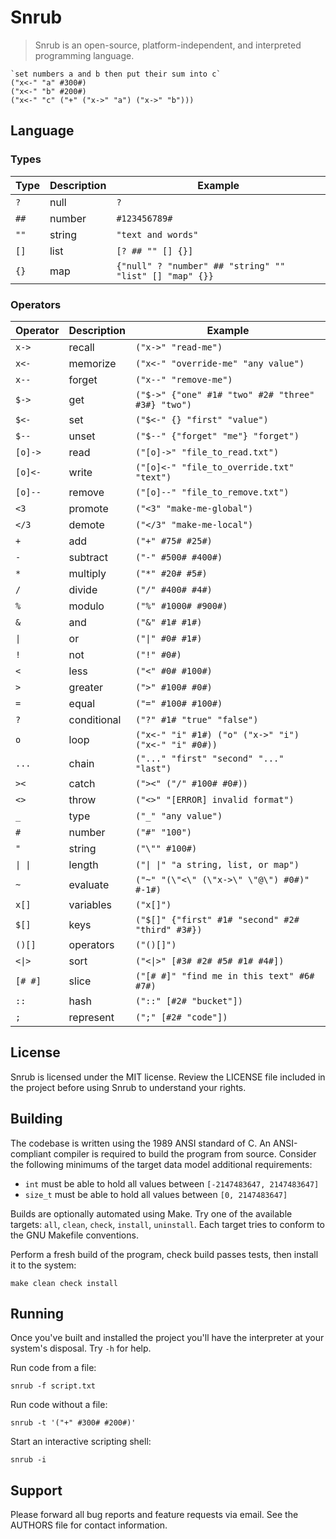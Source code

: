 # Snrub
> Snrub is an open-source, platform-independent, and interpreted programming
language.

```
`set numbers a and b then put their sum into c`
("x<-" "a" #300#)
("x<-" "b" #200#)
("x<-" "c" ("+" ("x->" "a") ("x->" "b")))
```

## Language

### Types
| Type | Description | Example                                                 |
|------|-------------|---------------------------------------------------------|
| `?`  | null        | `?`                                                     |
| `##` | number      | `#123456789#`                                           |
| `""` | string      | `"text and words"`                                      |
| `[]` | list        | `[? ## "" [] {}]`                                       |
| `{}` | map         | `{"null" ? "number" ## "string" "" "list" [] "map" {}}` |

### Operators
| Operator | Description | Example                                             |
|----------|-------------|-----------------------------------------------------|
| `x->`    | recall      | `("x->" "read-me")`                                 |
| `x<-`    | memorize    | `("x<-" "override-me" "any value")`                 |
| `x--`    | forget      | `("x--" "remove-me")`                               |
| `$->`    | get         | `("$->" {"one" #1# "two" #2# "three" #3#} "two")`   |
| `$<-`    | set         | `("$<-" {} "first" "value")`                        |
| `$--`    | unset       | `("$--" {"forget" "me"} "forget")`                  |
| `[o]->`  | read        | `("[o]->" "file_to_read.txt")`                      |
| `[o]<-`  | write       | `("[o]<-" "file_to_override.txt" "text")`           |
| `[o]--`  | remove      | `("[o]--" "file_to_remove.txt")`                    |
| `<3`     | promote     | `("<3" "make-me-global")`                           |
| `</3`    | demote      | `("</3" "make-me-local")`                           |
| `+`      | add         | `("+" #75# #25#)`                                   |
| `-`      | subtract    | `("-" #500# #400#)`                                 |
| `*`      | multiply    | `("*" #20# #5#)`                                    |
| `/`      | divide      | `("/" #400# #4#)`                                   |
| `%`      | modulo      | `("%" #1000# #900#)`                                |
| `&`      | and         | `("&" #1# #1#)`                                     |
| `\|`     | or          | `("\|" #0# #1#)`                                    |
| `!`      | not         | `("!" #0#)`                                         |
| `<`      | less        | `("<" #0# #100#)`                                   |
| `>`      | greater     | `(">" #100# #0#)`                                   |
| `=`      | equal       | `("=" #100# #100#)`                                 |
| `?`      | conditional | `("?" #1# "true" "false")`                          |
| `o`      | loop        | `("x<-" "i" #1#) ("o" ("x->" "i") ("x<-" "i" #0#))` |
| `...`    | chain       | `("..." "first" "second" "..." "last")`             |
| `><`     | catch       | `("><" ("/" #100# #0#))`                            |
| `<>`     | throw       | `("<>" "[ERROR] invalid format")`                   |
| `_`      | type        | `("_" "any value")`                                 |
| `#`      | number      | `("#" "100")`                                       |
| `"`      | string      | `("\"" #100#)`                                      |
| `\| \|`  | length      | `("\| \|" "a string, list, or map")`                |
| `~`      | evaluate    | `("~" "(\"<\" (\"x->\" \"@\") #0#)" #-1#)`          |
| `x[]`    | variables   | `("x[]")`                                           |
| `$[]`    | keys        | `("$[]" {"first" #1# "second" #2# "third" #3#})`    |
| `()[]`   | operators   | `("()[]")`                                          |
| `<\|>`   | sort        | `("<\|>" [#3# #2# #5# #1# #4#])`                    |
| `[# #]`  | slice       | `("[# #]" "find me in this text" #6# #7#)`          |
| `::`     | hash        | `("::" [#2# "bucket"])`                             |
| `;`      | represent   | `(";" [#2# "code"])`                                |

## License
Snrub is licensed under the MIT license. Review the LICENSE file included in the
project before using Snrub to understand your rights.

## Building
The codebase is written using the 1989 ANSI standard of C. An ANSI-compliant
compiler is required to build the program from source. Consider the following
minimums of the target data model additional requirements:

- `int` must be able to hold all values between `[-2147483647, 2147483647]`
- `size_t` must be able to hold all values between `[0, 2147483647]`

Builds are optionally automated using Make. Try one of the available targets:
`all`, `clean`, `check`, `install`, `uninstall`. Each target tries to conform to
the GNU Makefile conventions.

Perform a fresh build of the program, check build passes tests, then install it
to the system:
```shell
make clean check install
```

## Running
Once you've built and installed the project you'll have the interpreter at your
system's disposal. Try `-h` for help.

Run code from a file:
```shell
snrub -f script.txt
```

Run code without a file:
```shell
snrub -t '("+" #300# #200#)'
```

Start an interactive scripting shell:
```shell
snrub -i
```

## Support
Please forward all bug reports and feature requests via email. See the AUTHORS
file for contact information.

